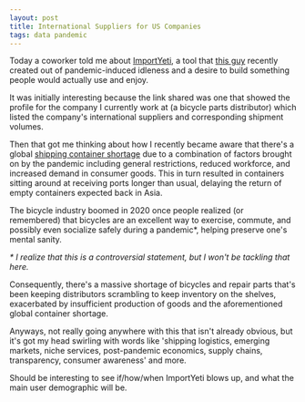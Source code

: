 ```yaml
---
layout: post
title: International Suppliers for US Companies
tags: data pandemic 
---
```


Today a coworker told me about [ImportYeti](https://www.importyeti.com/), a tool that [this guy](https://www.reddit.com/user/DaveMApplegate) recently created out of pandemic-induced idleness and a desire to build something people would actually use and enjoy.

It was initially interesting because the link shared was one that showed the profile for the company I currently work at (a bicycle parts distributor) which listed the company's international suppliers and corresponding shipment volumes. 

Then that got me thinking about how I recently became aware that there's a global [shipping container shortage](https://www.hillebrand.com/media/publication/where-are-all-the-containers-the-global-shortage-explained) due to a combination of factors brought on by the pandemic including general restrictions, reduced workforce, and increased demand in consumer goods. This in turn resulted in containers sitting around at receiving ports longer than usual, delaying the return of empty containers expected back in Asia.  

The bicycle industry boomed in 2020 once people realized (or remembered) that bicycles are an excellent way to exercise, commute, and possibly even socialize safely during a pandemic*, helping preserve one's mental sanity. 

_* I realize that this is a controversial statement, but I won't be tackling that here._

Consequently, there's a massive shortage of bicycles and repair parts that's been keeping distributors scrambling to keep inventory on the shelves, exacerbated by insufficient production of goods and the aforementioned global container shortage. 

Anyways, not really going anywhere with this that isn't already obvious, but it's got my head swirling with words like 'shipping logistics, emerging markets, niche services, post-pandemic economics, supply chains, transparency, consumer awareness' and more.

Should be interesting to see if/how/when ImportYeti blows up, and what the main user demographic will be. 
